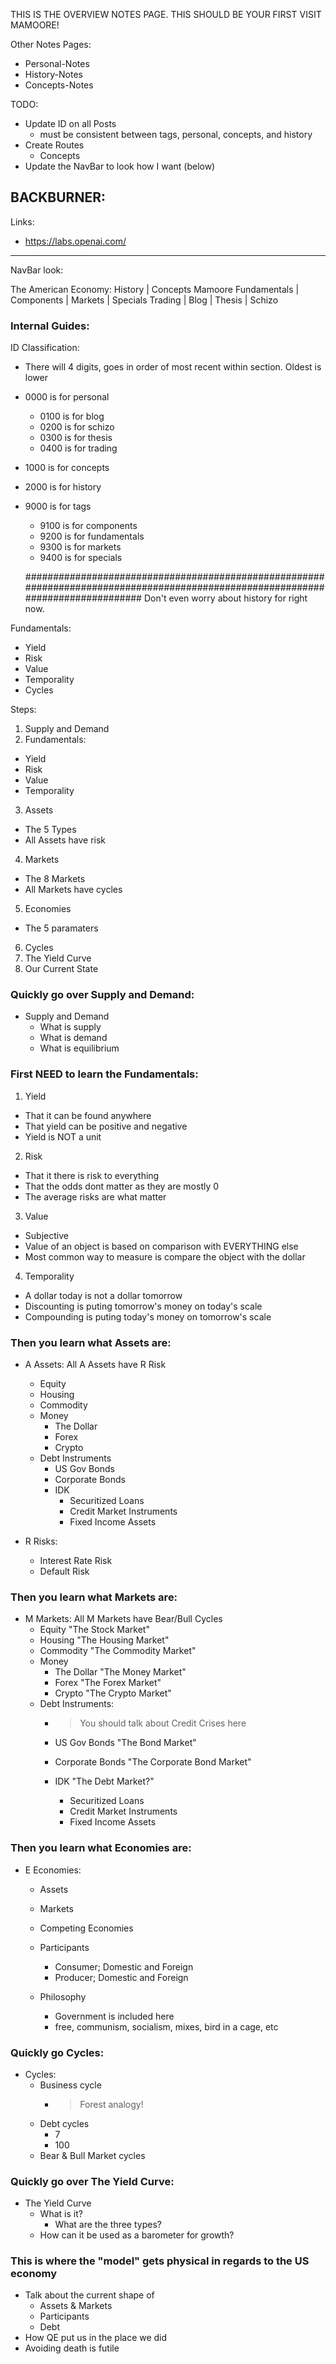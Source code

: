 THIS IS THE OVERVIEW NOTES PAGE. THIS SHOULD BE YOUR FIRST VISIT MAMOORE!

Other Notes Pages:
- Personal-Notes
- History-Notes
- Concepts-Notes

TODO:
- Update ID on all Posts
  - must be consistent between tags, personal, concepts, and history
- Create Routes 
  - Concepts
- Update the NavBar to look how I want (below)

BACKBURNER:
- 

Links:
- https://labs.openai.com/

-----------------------------------------------------------------

NavBar look:

The American Economy: History | Concepts                                                            Mamoore
Fundamentals | Components | Markets | Specials                             Trading | Blog | Thesis | Schizo


### Internal Guides:

ID Classification:
- There will 4 digits, goes in order of most recent within section. Oldest is lower
- 0000 is for personal
  - 0100 is for blog
  - 0200 is for schizo
  - 0300 is for thesis
  - 0400 is for trading
  
- 1000 is for concepts
- 2000 is for history

- 9000 is for tags
  - 9100 is for components
  - 9200 is for fundamentals
  - 9300 is for markets
  - 9400 is for specials























  #################################################################################################################################
  Don't even worry about history for right now. 



Fundamentals:                   
- Yield
- Risk
- Value
- Temporality
- Cycles





Steps:
1. Supply and Demand
2. Fundamentals:
  - Yield
  - Risk
  - Value
  - Temporality
3. Assets
  - The 5 Types
  - All Assets have risk
4. Markets
  - The 8 Markets
  - All Markets have cycles
5. Economies
  - The 5 paramaters
6. Cycles
7. The Yield Curve
8. Our Current State






### Quickly go over Supply and Demand:

- Supply and Demand
  - What is supply
  - What is demand
  - What is equilibrium


### First NEED to learn the Fundamentals:

1. Yield
  - That it can be found anywhere
  - That yield can be positive and negative
  - Yield is NOT a unit
2. Risk 
  - That it there is risk to everything
  - That the odds dont matter as they are mostly 0
  - The average risks are what matter
3. Value
  - Subjective
  - Value of an object is based on comparison with EVERYTHING else
  - Most common way to measure is compare the object with the dollar
4. Temporality
  - A dollar today is not a dollar tomorrow
  - Discounting is puting tomorrow's money on today's scale
  - Compounding is puting today's money on tomorrow's scale


### Then you learn what Assets are:

- A Assets:         All A Assets have R Risk
  - Equity
  - Housing
  - Commodity
  - Money
    - The Dollar
    - Forex
    - Crypto
  - Debt Instruments
    - US Gov Bonds
    - Corporate Bonds
    - IDK
      - Securitized Loans
      - Credit Market Instruments
      - Fixed Income Assets

- R Risks:
  - Interest Rate Risk
  - Default Risk


### Then you learn what Markets are:

- M Markets:          All M Markets have Bear/Bull Cycles
  - Equity                        "The Stock Market"
  - Housing                       "The Housing Market"
  - Commodity                     "The Commodity Market"
  - Money
    - The Dollar                  "The Money Market"
    - Forex                       "The Forex Market"
    - Crypto                      "The Crypto Market"
  - Debt Instruments:
    - > You should talk about Credit Crises here

    - US Gov Bonds                "The Bond Market"
    - Corporate Bonds             "The Corporate Bond Market"
    - IDK                         "The Debt Market?"
      - Securitized Loans
      - Credit Market Instruments
      - Fixed Income Assets



### Then you learn what Economies are:

- E Economies:
  - Assets
  - Markets

  - Competing Economies

  - Participants
    - Consumer; Domestic and Foreign
    - Producer; Domestic and Foreign

  - Philosophy
    - Government is included here
    - free, communism, socialism, mixes, bird in a cage, etc


### Quickly go Cycles:
- Cycles: 
  - Business cycle 
    - > Forest analogy!
  - Debt cycles
    - 7
    - 100 
  - Bear & Bull Market cycles


### Quickly go over The Yield Curve:

- The Yield Curve
  - What is it?
    - What are the three types?
  - How can it be used as a barometer for growth?

### This is where the "model" gets physical in regards to the US economy

- Talk about the current shape of 
  - Assets & Markets
  - Participants
  - Debt
- How QE put us in the place we did
- Avoiding death is futile